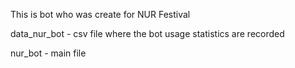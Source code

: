 This is bot who was create for NUR Festival

data_nur_bot - csv file where the bot usage statistics are recorded

nur_bot - main file
